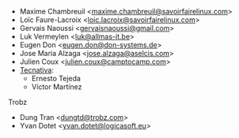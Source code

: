 - Maxime Chambreuil \<<maxime.chambreuil@savoirfairelinux.com>\>
- Loïc Faure-Lacroix \<<loic.lacroix@savoirfairelinux.com>\>
- Gervais Naoussi \<<gervaisnaoussi@gmail.com>\>
- Luk Vermeylen \<<luk@allmas-it.be>\>
- Eugen Don \<<eugen.don@don-systems.de>\>
- Jose Maria Alzaga \<<jose.alzaga@aselcis.com>\>
- Julien Coux \<<julien.coux@camptocamp.com>\>
- [Tecnativa](https://www.tecnativa.com):
  - Ernesto Tejeda
  - Víctor Martínez

Trobz

- Dung Tran \<<dungtd@trobz.com>\>
- Yvan Dotet \<<yvan.dotet@logicasoft.eu>\>
